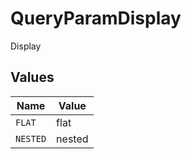 # QueryParamDisplay

Display


## Values

| Name     | Value    |
| -------- | -------- |
| `FLAT`   | flat     |
| `NESTED` | nested   |